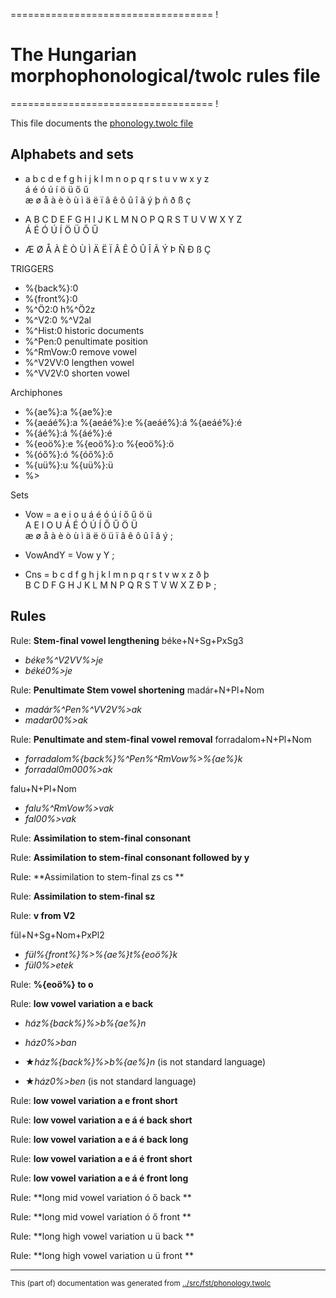 =================================== !
# The Hungarian morphophonological/twolc rules file 
=================================== !

This file documents the [phonology.twolc file](http://github.com/giellalt/lang-hun/blob/main/src/fst/phonology.twolc) 

## Alphabets and sets

*  a b c d e f g h i j k l m n o p q r s t u v w x y z  
   á é ó ú í ö ü ő ű  
   æ ø å à è ò ù ì ä ë ï â ê ô û î ã ý þ ñ ð ß ç  

*  A B C D E F G H I J K L M N O P Q R S T U V W X Y Z  
  Á É Ó Ú Í Ö Ü Ő Ű  
*  Æ Ø Å À È Ò Ù Ì Ä Ë Ï Â Ê Ô Û Î Ã Ý Þ Ñ Ð ß Ç  

TRIGGERS
* %{back%}:0  
* %{front%}:0  
* %^Ö2:0		 h%^Ö2z
* %^V2:0		 %^V2al 
* %^Hist:0          historic documents
* %^Pen:0		 penultimate position
* %^RmVow:0	 remove vowel
* %^V2VV:0	 lengthen vowel
* %^VV2V:0	 shorten vowel

Archiphones
* %{ae%}:a %{ae%}:e  
* %{aeáé%}:a %{aeáé%}:e %{aeáé%}:á %{aeáé%}:é  
* %{áé%}:á %{áé%}:é  
* %{eoö%}:e %{eoö%}:o %{eoö%}:ö  
* %{óő%}:ó %{óő%}:ő  
* %{uü%}:u %{uü%}:ü  
*  %>  

Sets

*  Vow = a e i o u á é ó ú í ő ű ö ü  
        A E I O U Á É Ó Ú Í Ő Ű Ö Ü  
        æ ø å à è ò ù ì ä ë ö ü ï â ê ô û î ã ý ;  
*  VowAndY = Vow y Y ;  

*  Cns = b c d f g h j k l m n p q r s t v w x z ð þ   
        B C D F G H J K L M N P Q R S T V W X Z Ð Þ ;  

## Rules 

Rule: **Stem-final vowel lengthening** 
béke+N+Sg+PxSg3
* *béke%^V2VV%>je*
* *béké0%>je*

Rule: **Penultimate Stem vowel shortening** 
madár+N+Pl+Nom
* *madár%^Pen%^VV2V%>ak*
* *madar00%>ak*

Rule: **Penultimate and stem-final vowel removal** 
forradalom+N+Pl+Nom
* *forradalom%{back%}%^Pen%^RmVow%>%{ae%}k*
* *forradal0m000%>ak*

falu+N+Pl+Nom
* *falu%^RmVow%>vak*
* *fal00%>vak*

Rule: **Assimilation to stem-final consonant** 

Rule: **Assimilation to stem-final consonant followed by y** 

Rule: **Assimilation to stem-final zs cs ** 

Rule: **Assimilation to stem-final sz** 

Rule: **v from V2** 


fül+N+Sg+Nom+PxPl2
* *fül%{front%}%>%{ae%}t%{eoö%}k*
* *fül0%>etek*

Rule: **%{eoö%} to o** 


Rule: **low vowel variation a e back** 
* *ház%{back%}%>b%{ae%}n*
* *ház0%>ban*

* ★*ház%{back%}%>b%{ae%}n* (is not standard language)
* ★*ház0%>ben* (is not standard language)

Rule: **low vowel variation a e front short** 



Rule: **low vowel variation a e á é back short** 

Rule: **low vowel variation a e á é back long** 

Rule: **low vowel variation a e á é front short** 

Rule: **low vowel variation a e á é front long** 


Rule: **long mid vowel variation ó ő back ** 

Rule: **long mid vowel variation ó ő front ** 

Rule: **long high vowel variation u ü back ** 

Rule: **long high vowel variation u ü front ** 

* * *
<small>This (part of) documentation was generated from [../src/fst/phonology.twolc](http://github.com/giellalt/lang-hun/blob/main/../src/fst/phonology.twolc)</small>